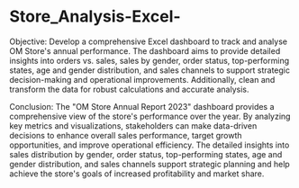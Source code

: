 # Store_Analysis-Excel-

Objective:
Develop a comprehensive Excel dashboard to track and analyse OM Store's annual performance. The dashboard aims to provide detailed insights into orders vs. sales, sales by gender, order status, top-performing states, age and gender distribution, and sales channels to support strategic decision-making and operational improvements. Additionally, clean and transform the data for robust calculations and accurate analysis.



Conclusion:
The "OM Store Annual Report 2023" dashboard provides a comprehensive view of the store's performance over the year. By analyzing key metrics and visualizations, stakeholders can make data-driven decisions to enhance overall sales performance, target growth opportunities, and improve operational efficiency. The detailed insights into sales distribution by gender, order status, top-performing states, age and gender distribution, and sales channels support strategic planning and help achieve the store's goals of increased profitability and market share.
